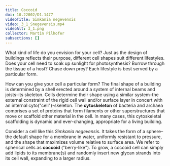 ```yaml
---
title: Coccoid
doi: 10.22002/D1.1477
videoTitle: Simkania negevensis
video: 3_1_Snegevensis.mp4
videoAlt: 3_1.png
collector: Martin Pilhofer
subsections: []
---
```


What kind of life do you envision for your cell? Just as the design of buildings reflects their purpose, different cell shapes suit different lifestyles. Does your cell need to soak up sunlight for photosynthesis? Burrow through the tissue of a host? Chase down prey? Each lifestyle is best served by a particular form.

How can you give your cell a particular form? The final shape of a building is determined by a shell erected around a system of internal beams and joists–its skeleton. Cells determine their shape using a similar system–the external constraint of the rigid cell wall and/or surface layer in concert with an internal cyto("cell")-skeleton. The **cytoskeleton** of bacteria and archaea comprises a set of proteins that form filaments or other superstructures that move or scaffold other material in the cell. In many cases, this cytoskeletal scaffolding is dynamic and ever-changing, appropriate for a living building.

Consider a cell like this *Simkania negevensis*. It takes the form of a sphere–the default shape for a membrane in water, uniformly resistant to pressure, and the shape that maximizes volume relative to surface area. We refer to spherical cells as **coccoid** ("berry-like"). To grow, a coccoid cell can simply add lipids to its membrane(s) and randomly insert new glycan strands into its cell wall, expanding to a larger radius.

